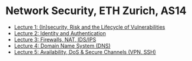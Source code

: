 Network Security, ETH Zurich, AS14
========

- [Lecture 1: (In)security, Risk and the Lifecycle of Vulnerabilities](lecture1.md)
- [Lecture 2: Identity and Authentication](lecture2.md)
- [Lecture 3: Firewalls, NAT, IDS/IPS](lecture3.md)
- [Lecture 4: Domain Name System (DNS)](lecture4.md)
- [Lecture 5: Availability, DoS & Secure Channels (VPN, SSH)](lecture5.md)
